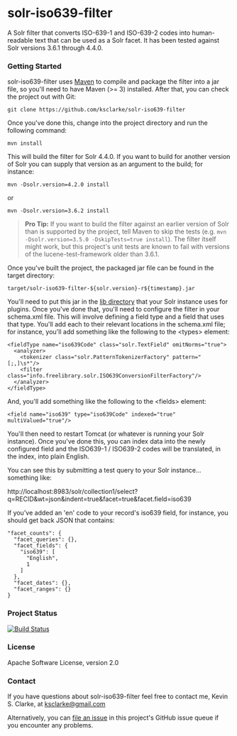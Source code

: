 # solr-iso639-filter

A Solr filter that converts ISO-639-1 and ISO-639-2 codes into human-readable text that can be used as a Solr facet.  It has been tested against Solr versions 3.6.1 through 4.4.0.

### Getting Started

solr-iso639-filter uses [Maven](http://maven.apache.org/) to compile and package the filter into a jar file, so you'll need to have Maven (>= 3) installed.  After that, you can check the project out with Git:

    git clone https://github.com/ksclarke/solr-iso639-filter

Once you've done this, change into the project directory and run the following command:

    mvn install

This will build the filter for Solr 4.4.0.  If you want to build for another version of Solr you can supply that version as an argument to the build; for instance:

    mvn -Dsolr.version=4.2.0 install

or

    mvn -Dsolr.version=3.6.2 install

>**Pro Tip:** If you want to build the filter against an earlier version of Solr than is supported by the project, tell Maven to skip the tests (e.g.  `mvn -Dsolr.version=3.5.0 -DskipTests=true install`). The filter itself might work, but this project's unit tests are known to fail with versions of the lucene-test-framework older than 3.6.1.

Once you've built the project, the packaged jar file can be found in the target directory:
 
    target/solr-iso639-filter-${solr.version}-r${timestamp}.jar
    
You'll need to put this jar in the [lib directory](http://wiki.apache.org/solr/SolrPlugins "Solr plugin lib directory details") that your Solr instance uses for plugins.  Once you've done that, you'll need to configure the filter in your schema.xml file.  This will involve defining a field type and a field that uses that type.  You'll add each to their relevant locations in the schema.xml file; for instance, you'll add something like the following to the &lt;types&gt; element:

    <fieldType name="iso639Code" class="solr.TextField" omitNorms="true">
      <analyzer>
        <tokenizer class="solr.PatternTokenizerFactory" pattern="[;,]\s*"/>
        <filter class="info.freelibrary.solr.ISO639ConversionFilterFactory"/>
      </analyzer>
    </fieldType>
    
And, you'll add something like the following to the &lt;fields&gt; element:

    <field name="iso639" type="iso639Code" indexed="true" multiValued="true"/>
    
You'll then need to restart Tomcat (or whatever is running your Solr instance).  Once you've done this, you can index data into the newly configured field and the ISO639-1 / ISO639-2 codes will be translated, in the index, into plain English.

You can see this by submitting a test query to your Solr instance... something like:

http://localhost:8983/solr/collection1/select?q=RECID&wt=json&indent=true&facet=true&facet.field=iso639

If you've added an 'en' code to your record's iso639 field, for instance, you should get back JSON that contains:

    "facet_counts": {
      "facet_queries": {},
      "facet_fields": {
        "iso639": [
          "English",
          1
        ]
      },
      "facet_dates": {},
      "facet_ranges": {}
    }

### Project Status

[![Build Status](https://travis-ci.org/ksclarke/solr-iso639-filter.png?branch=master)](https://travis-ci.org/ksclarke/solr-iso639-filter)

### License

Apache Software License, version 2.0

### Contact

If you have questions about solr-iso639-filter feel free to contact me, Kevin S. Clarke, at ksclarke@gmail.com

Alternatively, you can [file an issue](https://github.com/ksclarke/solr-iso639-filter/issues "GitHub Issue Queue") in this project's GitHub issue queue if you encounter any problems.
